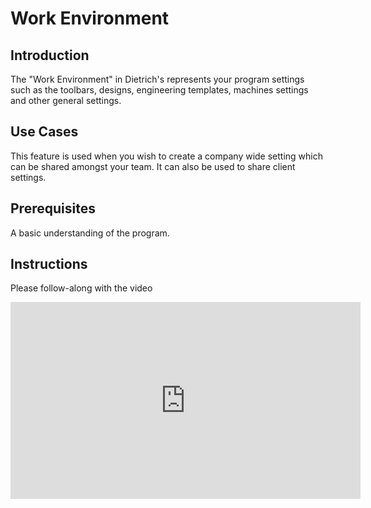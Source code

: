 # Work Environment

## Introduction
The "Work Environment" in Dietrich's represents your program settings such as the toolbars, designs, engineering templates, machines settings and other general settings.

## Use Cases
This feature is used when you wish to create a company wide setting which can be shared amongst your team. It can also be used to share client settings. 

## Prerequisites
A basic understanding of the program.

## Instructions
Please follow-along with the video

<iframe width="560" height="315" src="https://youtu.be/R8UPXQyLLug" frameborder="0" allow="accelerometer; autoplay; clipboard-write; encrypted-media; gyroscope; picture-in-picture" allowfullscreen></iframe>

